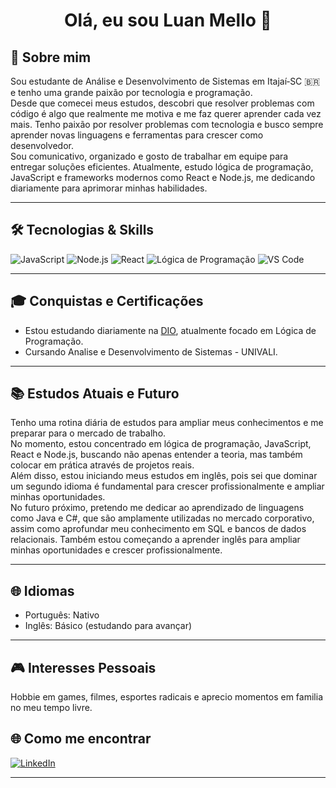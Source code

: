 <div align="center">
  <h1>Olá, eu sou Luan Mello 👋</h1>
</div>

## 🚀 Sobre mim  
Sou estudante de Análise e Desenvolvimento de Sistemas em Itajaí‑SC 🇧🇷 e tenho uma grande paixão por tecnologia e programação.  
Desde que comecei meus estudos, descobri que resolver problemas com código é algo que realmente me motiva e me faz querer aprender cada vez mais. 
Tenho paixão por resolver problemas com tecnologia e busco sempre aprender novas linguagens e ferramentas para crescer como desenvolvedor.  
Sou comunicativo, organizado e gosto de trabalhar em equipe para entregar soluções eficientes.
Atualmente, estudo lógica de programação, JavaScript e frameworks modernos como React e Node.js, me dedicando diariamente para aprimorar minhas habilidades.  

---

## 🛠️ Tecnologias & Skills  
<p>
  <img alt="JavaScript" src="https://img.shields.io/badge/-JavaScript-F7DF1E?logo=javascript&logoColor=black&style=for-the-badge" />
  <img alt="Node.js" src="https://img.shields.io/badge/-Node.js-339933?logo=node.js&logoColor=white&style=for-the-badge" />
  <img alt="React" src="https://img.shields.io/badge/-React-61DAFB?logo=react&logoColor=black&style=for-the-badge" />
  <img alt="Lógica de Programação" src="https://img.shields.io/badge/-Lógica_de_Programação-4B32C3?style=for-the-badge&logo=programming&logoColor=white" />
  <img alt="VS Code" src="https://img.shields.io/badge/-VS_Code-007ACC?logo=visual-studio-code&logoColor=white&style=for-the-badge" />
</p>

---

## 🎓 Conquistas e Certificações  
- Estou estudando diariamente na [DIO](https://digitalinnovation.one/), atualmente focado em Lógica de Programação.
- Cursando Analise e Desenvolvimento de Sistemas - UNIVALI.
---

## 📚 Estudos Atuais e Futuro  
Tenho uma rotina diária de estudos para ampliar meus conhecimentos e me preparar para o mercado de trabalho.  
No momento, estou concentrado em lógica de programação, JavaScript, React e Node.js, buscando não apenas entender a teoria, mas também colocar em prática através de projetos reais.  
Além disso, estou iniciando meus estudos em inglês, pois sei que dominar um segundo idioma é fundamental para crescer profissionalmente e ampliar minhas oportunidades.  
No futuro próximo, pretendo me dedicar ao aprendizado de linguagens como Java e C#, que são amplamente utilizadas no mercado corporativo, assim como aprofundar meu conhecimento em SQL e bancos de dados relacionais.
Também estou começando a aprender inglês para ampliar minhas oportunidades e crescer profissionalmente.  

---

## 🌐 Idiomas  
- Português: Nativo  
- Inglês: Básico (estudando para avançar)

---

## 🎮 Interesses Pessoais  
Hobbie em games, filmes, esportes radicais e aprecio momentos em familia no meu tempo livre.


## 🌐 Como me encontrar  
[![LinkedIn](https://img.shields.io/badge/LinkedIn-0077B5?style=for-the-badge&logo=linkedin&logoColor=white)](https://linkedin.com/in/seunome)  


---



